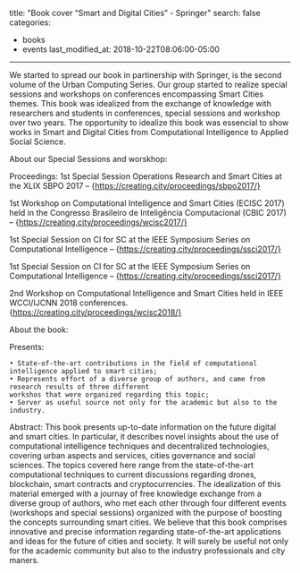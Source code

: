 title:  "Book cover “Smart and Digital Cities” - Springer"
search: false
categories:
  - books
  - events
last_modified_at: 2018-10-22T08:06:00-05:00
---

We started to spread our book in partinership with Springer, is the second volume of the Urban Computing Series. Our group started to realize special sessions and workshops on conferences encompassing Smart Cities themes.
This book was idealized from the exchange of knowledge with researchers and students in conferences, special sessions and workshop over two years.
The opportunity to idealize this book was essencial to show works in Smart and Digital Cities from Computational Intelligence to Applied Social Science.


About our Special Sessions and worskhop:

Proceedings: 
1st Special Session Operations Research and Smart Cities at the XLIX SBPO 2017 – 
{https://creating.city/proceedings/sbpo2017/}

1st Workshop on Computational Intelligence and Smart Cities (ECISC 2017) held in the 
Congresso Brasileiro de Inteligência Computacional (CBIC 2017) – 
{https://creating.city/proceedings/wcisc2017/}

1st  Special Session on CI for SC at the IEEE Symposium Series on Computational Intelligence – 
{https://creating.city/proceedings/ssci2017/}

1st Special Session on CI for SC at the IEEE Symposium Series on Computational Intelligence – 
{https://creating.city/proceedings/ssci2017/}

2nd Workshop on Computational Intelligence and Smart Cities held in IEEE WCCI/IJCNN 2018 conferences. 
{https://creating.city/proceedings/wcisc2018/}

About the book:

Presents:

    • State-of-the-art contributions in the field of computational intelligence applied to smart cities;
    • Represents effort of a diverse group of authors, and came from research results of three different
    workshos that were organized regarding this topic;
    • Server as useful source not only for the academic but also to the industry.

Abstract: 
This book presents up-to-date information on the future digital and smart cities. 
In particular, it describes novel insights about the use of computational intelligence techniques and 
decentralized technologies, covering urban aspects and services, cities governance and social sciences. 
The topics covered here range from the state-of-the-art computational techniques to current discussions 
regarding drones, blockchain, smart contracts and cryptocurrencies. The idealization of this material emerged 
with a journay of free knowledge exchange from a diverse group of authors, who met each other through four 
different events (workshops and special sessions) organized with the purpose of boosting the concepts 
surrounding smart cities. We believe that this book comprises innovative and precise information regarding 
state-of-the-art applications and ideas for the future of cities and society. It will surely be useful not 
only for the academic community but also to the industry professionals and city maners.
